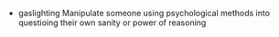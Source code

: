- gaslighting
  Manipulate someone using psychological methods into questioing their own sanity or power of reasoning 